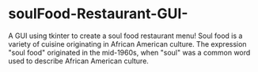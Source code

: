 # soulFood-Restaurant-GUI-
A GUI using tkinter to create a soul food restaurant menu! Soul food is a variety of cuisine originating in African American culture.  The expression "soul food" originated in the mid-1960s, when "soul" was a common word used to describe African American culture.

